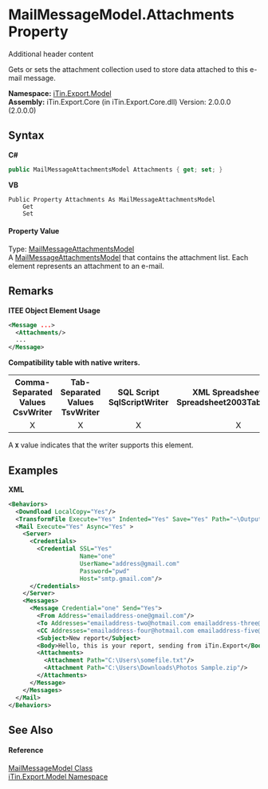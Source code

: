 # MailMessageModel.Attachments Property 
Additional header content 

Gets or sets the attachment collection used to store data attached to this e-mail message.

**Namespace:**&nbsp;<a href="N_iTin_Export_Model">iTin.Export.Model</a><br />**Assembly:**&nbsp;iTin.Export.Core (in iTin.Export.Core.dll) Version: 2.0.0.0 (2.0.0.0)

## Syntax

**C#**<br />
``` C#
public MailMessageAttachmentsModel Attachments { get; set; }
```

**VB**<br />
``` VB
Public Property Attachments As MailMessageAttachmentsModel
	Get
	Set
```


#### Property Value
Type: <a href="T_iTin_Export_Model_MailMessageAttachmentsModel">MailMessageAttachmentsModel</a><br />A <a href="T_iTin_Export_Model_MailMessageAttachmentsModel">MailMessageAttachmentsModel</a> that contains the attachment list. Each element represents an attachment to an e-mail.

## Remarks

**ITEE Object Element Usage**<br />
``` XML
<Message ...>
  <Attachments/>
  ...
</Message>
```


<strong>Compatibility table with native writers.</strong><table><tr><th>Comma-Separated Values<br />CsvWriter</th><th>Tab-Separated Values<br />TsvWriter</th><th>SQL Script<br />SqlScriptWriter</th><th>XML Spreadsheet 2003<br />Spreadsheet2003TabularWriter</th></tr><tr><td align="center">X</td><td align="center">X</td><td align="center">X</td><td align="center">X</td></tr></table> A <strong>`X`</strong> value indicates that the writer supports this element.


## Examples

**XML**<br />
``` XML
<Behaviors>
  <Downdload LocalCopy="Yes"/>
  <TransformFile Execute="Yes" Indented="Yes" Save="Yes" Path="~\Output"/>
  <Mail Execute="Yes" Async="Yes" >
    <Server>
      <Credentials>
        <Credential SSL="Yes" 
                    Name="one" 
                    UserName="address@gmail.com" 
                    Password="pwd" 
                    Host="smtp.gmail.com"/>
      </Credentials>
    </Server>
    <Messages>
      <Message Credential="one" Send="Yes">
        <From Address="emailaddress-one@gmail.com"/>
        <To Addresses="emailaddress-two@hotmail.com emailaddress-three@hotmail.com"/>
        <CC Addresses="emailaddress-four@hotmail.com emailaddress-five@hotmail.com"/>
        <Subject>New report</Subject>
        <Body>Hello, this is your report, sending from iTin.Export</Body>
        <Attachments>
          <Attachment Path="C:\Users\somefile.txt"/>
          <Attachment Path="C:\Users\Downloads\Photos Sample.zip"/>
        </Attachments>
      </Message>
    </Messages>
  </Mail>
</Behaviors>
```


## See Also


#### Reference
<a href="T_iTin_Export_Model_MailMessageModel">MailMessageModel Class</a><br /><a href="N_iTin_Export_Model">iTin.Export.Model Namespace</a><br />